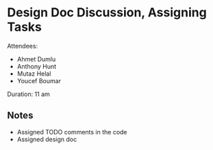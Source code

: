 # Design Doc Discussion, Assigning Tasks

Attendees:

- Ahmet Dumlu
- Anthony Hunt
- Mutaz Helal
- Youcef Boumar

Duration: 11 am

## Notes

- Assigned TODO comments in the code
- Assigned design doc
